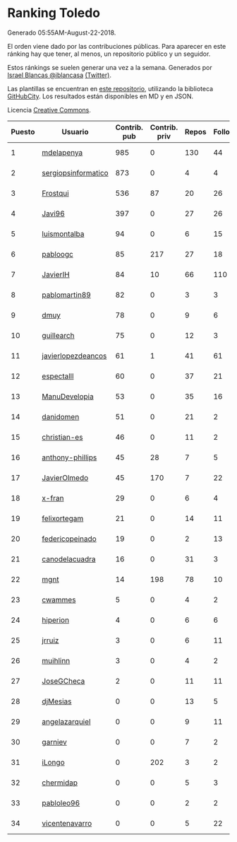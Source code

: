 # Ranking Toledo

Generado 05:55AM-August-22-2018.

El orden viene dado por las contribuciones públicas. Para aparecer en este ránking hay que tener, al menos, un repositorio público y un seguidor.

Estos ránkings se suelen generar una vez a la semana. Generados por [Israel Blancas @iblancasa](https://github.com/iblancasa/) [(Twitter)](https://twitter.com/iblancasa).

Las plantillas se encuentran en [este repositorio](https://github.com/iblancasa/GH-Spanish-Ranking), utilizando la biblioteca [GitHubCity](https://github.com/iblancasa/GitHubCity). Los resultados están disponibles en MD y en JSON.

Licencia [Creative Commons](https://creativecommons.org/licenses/by/4.0/).

| Puesto   |  Usuario  | Contrib. pub | Contrib. priv |Repos| Followers | Desde |  Avatar  |
|----------|-----------|--------------|---------------|-----|-----------|-------|----------|
|1|[mdelapenya](https://github.com/mdelapenya)|985|0|130|44|2011-08-01|![mdelapenya]()|
|2|[sergiopsinformatico](https://github.com/sergiopsinformatico)|873|0|4|4|2016-10-10|![sergiopsinformatico]()|
|3|[Frostqui](https://github.com/Frostqui)|536|87|20|26|2014-12-06|![Frostqui]()|
|4|[Javi96](https://github.com/Javi96)|397|0|27|26|2016-05-01|![Javi96]()|
|5|[luismontalba](https://github.com/luismontalba)|94|0|6|15|2013-11-13|![luismontalba]()|
|6|[pabloogc](https://github.com/pabloogc)|85|217|27|18|2011-10-16|![pabloogc]()|
|7|[JavierIH](https://github.com/JavierIH)|84|10|66|110|2013-08-03|![JavierIH]()|
|8|[pablomartin89](https://github.com/pablomartin89)|82|0|3|3|2015-12-30|![pablomartin89]()|
|9|[dmuy](https://github.com/dmuy)|78|0|9|6|2014-09-19|![dmuy]()|
|10|[guillearch](https://github.com/guillearch)|75|0|12|3|2017-03-28|![guillearch]()|
|11|[javierlopezdeancos](https://github.com/javierlopezdeancos)|61|1|41|61|2011-11-17|![javierlopezdeancos]()|
|12|[espectalll](https://github.com/espectalll)|60|0|37|21|2012-09-30|![espectalll]()|
|13|[ManuDevelopia](https://github.com/ManuDevelopia)|53|0|35|16|2008-12-28|![ManuDevelopia]()|
|14|[danidomen](https://github.com/danidomen)|51|0|21|2|2013-11-21|![danidomen]()|
|15|[christian-es](https://github.com/christian-es)|46|0|11|2|2014-07-12|![christian-es]()|
|16|[anthony-phillips](https://github.com/anthony-phillips)|45|28|7|5|2015-09-04|![anthony-phillips]()|
|17|[JavierOlmedo](https://github.com/JavierOlmedo)|45|170|7|22|2015-11-18|![JavierOlmedo]()|
|18|[x-fran](https://github.com/x-fran)|29|0|6|4|2013-01-04|![x-fran]()|
|19|[felixortegam](https://github.com/felixortegam)|21|0|14|11|2013-06-14|![felixortegam]()|
|20|[federicopeinado](https://github.com/federicopeinado)|19|0|2|13|2013-11-13|![federicopeinado]()|
|21|[canodelacuadra](https://github.com/canodelacuadra)|16|0|31|3|2013-07-14|![canodelacuadra]()|
|22|[mgnt](https://github.com/mgnt)|14|198|78|10|2013-03-13|![mgnt]()|
|23|[cwammes](https://github.com/cwammes)|5|0|4|2|2014-03-18|![cwammes]()|
|24|[hiperion](https://github.com/hiperion)|4|0|6|6|2010-08-10|![hiperion]()|
|25|[jrruiz](https://github.com/jrruiz)|3|0|6|11|2013-12-02|![jrruiz]()|
|26|[muihlinn](https://github.com/muihlinn)|3|0|4|2|2014-04-04|![muihlinn]()|
|27|[JoseGCheca](https://github.com/JoseGCheca)|2|0|11|11|2014-02-05|![JoseGCheca]()|
|28|[djMesias](https://github.com/djMesias)|0|0|13|5|2011-09-17|![djMesias]()|
|29|[angelazarquiel](https://github.com/angelazarquiel)|0|0|9|11|2013-10-07|![angelazarquiel]()|
|30|[garniev](https://github.com/garniev)|0|0|7|2|2014-12-09|![garniev]()|
|31|[iLongo](https://github.com/iLongo)|0|202|3|2|2016-03-01|![iLongo]()|
|32|[chermidap](https://github.com/chermidap)|0|0|5|3|2015-11-26|![chermidap]()|
|33|[pabloleo96](https://github.com/pabloleo96)|0|0|2|2|2016-03-07|![pabloleo96]()|
|34|[vicentenavarro](https://github.com/vicentenavarro)|0|0|5|22|2017-02-13|![vicentenavarro]()|
